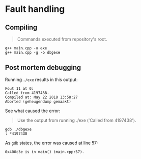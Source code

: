 # Fault handling

## Compiling

> Commands executed from repository's root.

```
g++ main.cpp -o exe
g++ main.cpp -g -o dbgexe
```

## Post mortem debugging

Running `./exe` results in this output:

```
Fout 11 at 0: 
Called from 4197438.
Compiled at: May 22 2018 13:58:27
Aborted (geheugendump gemaakt)
```

See what caused the error:

> Use the output from running ./exe ('Called from 4197438').

```
gdb ./dbgexe
l *4197438
```

As `gdb` states, the error was caused at line 57:

```
0x400c3e is in main() (main.cpp:57).
```
